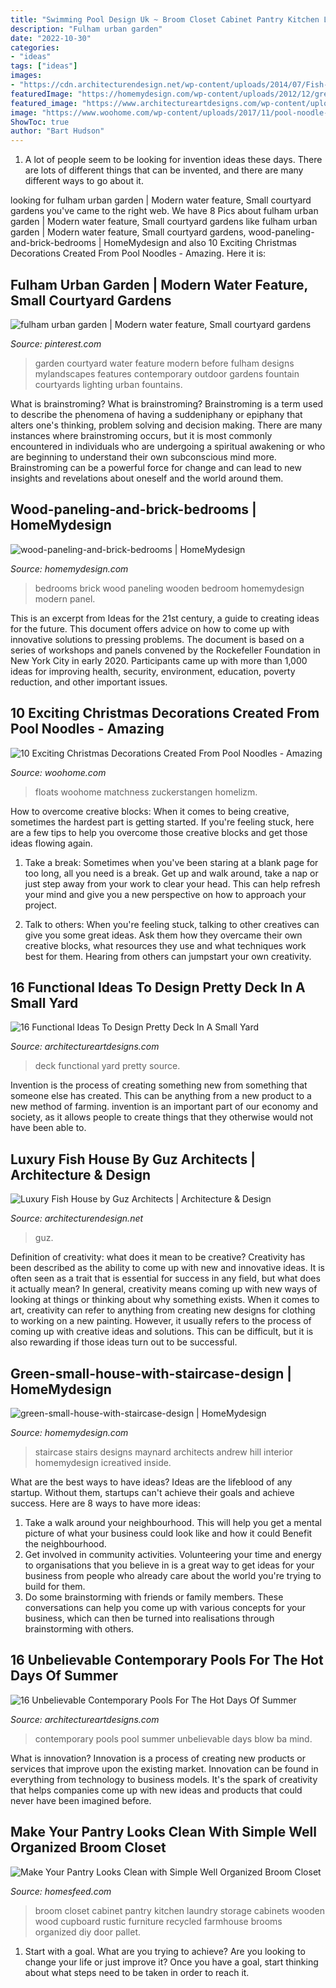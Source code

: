 ```yaml
---
title: "Swimming Pool Design Uk ~ Broom Closet Cabinet Pantry Kitchen Laundry Storage Cabinets Wooden Wood Cupboard Rustic Furniture Recycled Farmhouse Brooms Organized Diy Door Pallet"
description: "Fulham urban garden"
date: "2022-10-30"
categories:
- "ideas"
tags: ["ideas"]
images:
- "https://cdn.architecturendesign.net/wp-content/uploads/2014/07/Fish-House-17.jpg"
featuredImage: "https://homemydesign.com/wp-content/uploads/2012/12/green-small-house-with-staircase-design.jpg"
featured_image: "https://www.architectureartdesigns.com/wp-content/uploads/2015/04/16-Unbelievable-Contemporary-Pools-For-The-Hot-Days-Of-Summer-5-630x945.jpg"
image: "https://www.woohome.com/wp-content/uploads/2017/11/pool-noodle-projects-for-christmas-4.jpg"
ShowToc: true
author: "Bart Hudson"
---
```



1. A lot of people seem to be looking for invention ideas these days. There are lots of different things that can be invented, and there are many different ways to go about it. 

	

		
looking for fulham urban garden | Modern water feature, Small courtyard gardens you've came to the right web. We have 8 Pics about fulham urban garden | Modern water feature, Small courtyard gardens like fulham urban garden | Modern water feature, Small courtyard gardens, wood-paneling-and-brick-bedrooms | HomeMydesign and also 10 Exciting Christmas Decorations Created From Pool Noodles - Amazing. Here it is:
		
    
## Fulham Urban Garden | Modern Water Feature, Small Courtyard Gardens

<img loading=lazy src="https://i.pinimg.com/736x/c5/b5/8e/c5b58ec2952002fdbd9930636ad6f91d.jpg" onerror="this.onerror=null;this.src='https://tse2.mm.bing.net/th?id=OIP.fWTuJhBd231-PZVndbEpgwAAAA&amp;pid=15.1';" alt="fulham urban garden | Modern water feature, Small courtyard gardens">

_Source: pinterest.com_

>garden courtyard water feature modern before fulham designs mylandscapes features contemporary outdoor gardens fountain courtyards lighting urban fountains. 

	

What is brainstroming?
What is brainstroming? Brainstroming is a term used to describe the phenomena of having a suddeniphany or epiphany that alters one's thinking, problem solving and decision making. There are many instances where brainstroming occurs, but it is most commonly encountered in individuals who are undergoing a spiritual awakening or who are beginning to understand their own subconscious mind more. Brainstroming can be a powerful force for change and can lead to new insights and revelations about oneself and the world around them.

    
## Wood-paneling-and-brick-bedrooms | HomeMydesign

<img loading=lazy src="https://homemydesign.com/wp-content/uploads/2016/05/wood-paneling-and-brick-bedrooms.jpg" onerror="this.onerror=null;this.src='https://tse3.mm.bing.net/th?id=OIP.Bzw8neQsYOHpHGEdg7QDsQDhEs&amp;pid=15.1';" alt="wood-paneling-and-brick-bedrooms | HomeMydesign">

_Source: homemydesign.com_

>bedrooms brick wood paneling wooden bedroom homemydesign modern panel. 

	

This is an excerpt from Ideas for the 21st century, a guide to creating ideas for the future. This document offers advice on how to come up with innovative solutions to pressing problems. The document is based on a series of workshops and panels convened by the Rockefeller Foundation in New York City in early 2020. Participants came up with more than 1,000 ideas for improving health, security, environment, education, poverty reduction, and other important issues.

    
## 10 Exciting Christmas Decorations Created From Pool Noodles - Amazing

<img loading=lazy src="https://www.woohome.com/wp-content/uploads/2017/11/pool-noodle-projects-for-christmas-4.jpg" onerror="this.onerror=null;this.src='https://tse4.mm.bing.net/th?id=OIP.cj1aqKVhHVu8nPQTrZ6CmQHaJ4&amp;pid=15.1';" alt="10 Exciting Christmas Decorations Created From Pool Noodles - Amazing">

_Source: woohome.com_

>floats woohome matchness zuckerstangen homelizm. 

	

How to overcome creative blocks:
When it comes to being creative, sometimes the hardest part is getting started. If you're feeling stuck, here are a few tips to help you overcome those creative blocks and get those ideas flowing again.
1. Take a break: Sometimes when you've been staring at a blank page for too long, all you need is a break. Get up and walk around, take a nap or just step away from your work to clear your head. This can help refresh your mind and give you a new perspective on how to approach your project.

2. Talk to others: When you're feeling stuck, talking to other creatives can give you some great ideas. Ask them how they overcame their own creative blocks, what resources they use and what techniques work best for them. Hearing from others can jumpstart your own creativity.


    
## 16 Functional Ideas To Design Pretty Deck In A Small Yard

<img loading=lazy src="https://www.architectureartdesigns.com/wp-content/uploads/2016/03/4-53.jpg" onerror="this.onerror=null;this.src='https://tse3.mm.bing.net/th?id=OIP.QvcgdS1OcU7ORPTFuWE8hAAAAA&amp;pid=15.1';" alt="16 Functional Ideas To Design Pretty Deck In A Small Yard">

_Source: architectureartdesigns.com_

>deck functional yard pretty source. 

	

Invention is the process of creating something new from something that someone else has created. This can be anything from a new product to a new method of farming. invention is an important part of our economy and society, as it allows people to create things that they otherwise would not have been able to.

    
## Luxury Fish House By Guz Architects | Architecture &amp; Design

<img loading=lazy src="https://cdn.architecturendesign.net/wp-content/uploads/2014/07/Fish-House-17.jpg" onerror="this.onerror=null;this.src='https://tse1.mm.bing.net/th?id=OIP.8rfDcuwkqIehzYmF97AHLAHaE_&amp;pid=15.1';" alt="Luxury Fish House by Guz Architects | Architecture &amp; Design">

_Source: architecturendesign.net_

>guz. 

	

Definition of creativity: what does it mean to be creative?
Creativity has been described as the ability to come up with new and innovative ideas. It is often seen as a trait that is essential for success in any field, but what does it actually mean? In general, creativity means coming up with new ways of looking at things or thinking about why something exists. When it comes to art, creativity can refer to anything from creating new designs for clothing to working on a new painting. However, it usually refers to the process of coming up with creative ideas and solutions. This can be difficult, but it is also rewarding if those ideas turn out to be successful.

    
## Green-small-house-with-staircase-design | HomeMydesign

<img loading=lazy src="https://homemydesign.com/wp-content/uploads/2012/12/green-small-house-with-staircase-design.jpg" onerror="this.onerror=null;this.src='https://tse3.mm.bing.net/th?id=OIP.OrOVL_ggNi8RbZvzz1NpSgHaKn&amp;pid=15.1';" alt="green-small-house-with-staircase-design | HomeMydesign">

_Source: homemydesign.com_

>staircase stairs designs maynard architects andrew hill interior homemydesign icreatived inside. 

	

What are the best ways to have ideas?
Ideas are the lifeblood of any startup. Without them, startups can't achieve their goals and achieve success. Here are 8 ways to have more ideas:
1. Take a walk around your neighbourhood. This will help you get a mental picture of what your business could look like and how it could Benefit the neighbourhood.
2. Get involved in community activities. Volunteering your time and energy to organisations that you believe in is a great way to get ideas for your business from people who already care about the world you're trying to build for them. 
3. Do some brainstorming with friends or family members. These conversations can help you come up with various concepts for your business, which can then be turned into realisations through brainstorming with others. 

    
## 16 Unbelievable Contemporary Pools For The Hot Days Of Summer

<img loading=lazy src="https://www.architectureartdesigns.com/wp-content/uploads/2015/04/16-Unbelievable-Contemporary-Pools-For-The-Hot-Days-Of-Summer-5-630x945.jpg" onerror="this.onerror=null;this.src='https://tse2.mm.bing.net/th?id=OIP.X5DBkwzpVaV19Q74Nu_sPAHaLH&amp;pid=15.1';" alt="16 Unbelievable Contemporary Pools For The Hot Days Of Summer">

_Source: architectureartdesigns.com_

>contemporary pools pool summer unbelievable days blow ba mind. 

	

What is innovation?
Innovation is a process of creating new products or services that improve upon the existing market. Innovation can be found in everything from technology to business models. It's the spark of creativity that helps companies come up with new ideas and products that could never have been imagined before.

    
## Make Your Pantry Looks Clean With Simple Well Organized Broom Closet

<img loading=lazy src="https://homesfeed.com/wp-content/uploads/2015/06/rustic-wooden-broom-closet-design-with-slaped-door-and-yellow-broom-aside-round-clock-upon-wooden-floor-aside-gray-door.jpg" onerror="this.onerror=null;this.src='https://tse1.mm.bing.net/th?id=OIP.NEw9sqvhg71JH2CvPUW52QHaJ4&amp;pid=15.1';" alt="Make Your Pantry Looks Clean with Simple Well Organized Broom Closet">

_Source: homesfeed.com_

>broom closet cabinet pantry kitchen laundry storage cabinets wooden wood cupboard rustic furniture recycled farmhouse brooms organized diy door pallet. 

	

1. Start with a goal. What are you trying to achieve? Are you looking to change your life or just improve it? Once you have a goal, start thinking about what steps need to be taken in order to reach it.

